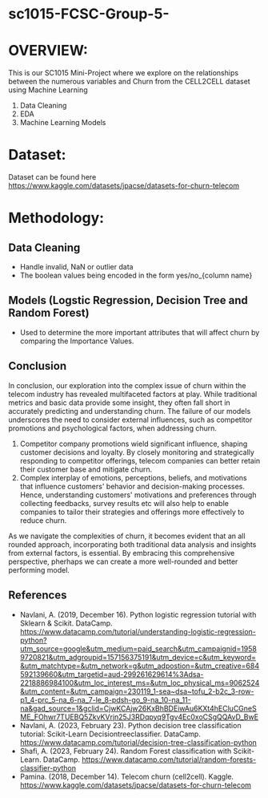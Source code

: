 # sc1015-FCSC-Group-5-
# **OVERVIEW:**

This is our SC1015 Mini-Project where we explore on the relationships between the numerous variables and Churn from the CELL2CELL dataset using Machine Learning
1. Data Cleaning
2. EDA
3. Machine Learning Models

# **Dataset:**
Dataset can be found here https://www.kaggle.com/datasets/jpacse/datasets-for-churn-telecom

# **Methodology:**
## Data Cleaning
- Handle invalid, NaN or outlier data
- The boolean values being encoded in the form yes/no_{column name}

## Models (Logstic Regression, Decision Tree and Random Forest)
- Used to determine the more important attributes that will affect churn by comparing the Importance Values.

## Conclusion
In conclusion, our exploration into the complex issue of churn within the telecom industry has revealed multifaceted factors at play. While traditional metrics and basic data provide some insight, they often fall short in accurately predicting and understanding churn. The failure of our models underscores the need to consider external influences, such as competitor promotions and psychological factors, when addressing churn.

1) Competitor company promotions wield significant influence, shaping customer decisions and loyalty. By closely monitoring and strategically responding to competitor offerings, telecom companies can better retain their customer base and mitigate churn.
2) Complex interplay of emotions, perceptions, beliefs, and motivations that influence customers' behavior and decision-making processes. Hence, understanding customers' motivations and preferences through collecting feedbacks, survey results etc will also help to enable companies to tailor their strategies and offerings more effectively to reduce churn.

As we navigate the complexities of churn, it becomes evident that an all rounded approach, incorporating both traditional data analysis and insights from external factors, is essential. By embracing this comprehensive perspective, pherhaps we can create a more well-rounded and better performing model.

## References
- Navlani, A. (2019, December 16). Python logistic regression tutorial with Sklearn & Scikit. DataCamp. https://www.datacamp.com/tutorial/understanding-logistic-regression-python?utm_source=google&utm_medium=paid_search&utm_campaignid=19589720821&utm_adgroupid=157156375191&utm_device=c&utm_keyword=&utm_matchtype=&utm_network=g&utm_adpostion=&utm_creative=684592139660&utm_targetid=aud-299261629614%3Adsa-2218886984100&utm_loc_interest_ms=&utm_loc_physical_ms=9062524&utm_content=&utm_campaign=230119_1-sea~dsa~tofu_2-b2c_3-row-p1_4-prc_5-na_6-na_7-le_8-pdsh-go_9-na_10-na_11-na&gad_source=1&gclid=CjwKCAjw26KxBhBDEiwAu6KXt4hECluCGneSME_FOhwr7TUEBQ5ZkvKVrjn25J3RDqpyq9Tgv4Ec0xoCSgQQAvD_BwE
- Navlani, A. (2023, February 23). Python decision tree classification tutorial: Scikit-Learn Decisiontreeclassifier. DataCamp. https://www.datacamp.com/tutorial/decision-tree-classification-python
- Shafi, A. (2023, February 24). Random Forest classification with Scikit-Learn. DataCamp. https://www.datacamp.com/tutorial/random-forests-classifier-python
- Pamina. (2018, December 14). Telecom churn (cell2cell). Kaggle. https://www.kaggle.com/datasets/jpacse/datasets-for-churn-telecom
